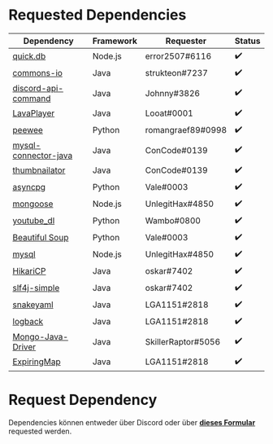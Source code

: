 # Requested Dependencies


| Dependency | Framework | Requester | Status |
|------------|-----------|-----------|--------|
| [quick.db](https://www.npmjs.com/package/quick.db)   | Node.js   | error2507#6116 | ✔️ |
| [commons-io](https://commons.apache.org/proper/commons-io/) | Java      | strukteon#7237 | ✔️ | 
| [discord-api-command](https://github.com/JohnnyJayJay/discord-api-command) | Java | Johnny#3826 | ✔️ |
| [LavaPlayer](https://github.com/sedmelluq/lavaplayer) | Java | Looat#0001 | ✔️ 
| [peewee](https://pypi.org/project/peewee/) | Python | romangraef89#0998 | ✔️ 
| [mysql-connector-java](https://mvnrepository.com/artifact/mysql/mysql-connector-java) | Java | ConCode#0139 | ✔️ 
| [thumbnailator](https://mvnrepository.com/artifact/net.coobird/thumbnailator) | Java | ConCode#0139 | ✔️
| [asyncpg](https://github.com/MagicStack/asyncpg) | Python | Vale#0003 | ✔️
| [mongoose](https://github.com/Automattic/mongoose) | Node.js | UnlegitHax#4850 | ✔️
| [youtube_dl](https://github.com/rg3/youtube-dl) | Python | Wambo#0800 | ✔️
| [Beautiful Soup](https://github.com/waylan/beautifulsoup) | Python | Vale#0003 | ✔️
| [mysql](https://github.com/mysqljs/mysql) | Node.js | UnlegitHax#4850 | ✔️
| [HikariCP](https://github.com/brettwooldridge/HikariCP) | Java | oskar#7402 | ✔️
| [slf4j-simple](https://mvnrepository.com/artifact/org.slf4j/slf4j-simple) | Java | oskar#7402 | ✔️
| [snakeyaml](https://bitbucket.org/asomov/snakeyaml/src/default/) | Java | LGA1151#2818 | ✔️ 
| [logback](https://github.com/qos-ch/logback) | Java | LGA1151#2818 | ✔️ 
| [Mongo-Java-Driver](https://mvnrepository.com/artifact/org.mongodb/mongo-java-driver) | Java | SkillerRaptor#5056 | ✔️
| [ExpiringMap](https://github.com/jhalterman/expiringmap) | Java | LGA1151#2818 | ✔️ 

# Request Dependency

Dependencies können entweder über Discord oder über [**dieses Formular**](https://docs.google.com/forms/d/e/1FAIpQLSd-YxDDRRXjqZmtmk3yDIL5_5D2NtQIBkn3L4kMP7F3lJMssA/viewform?usp=sf_link) requested werden.
